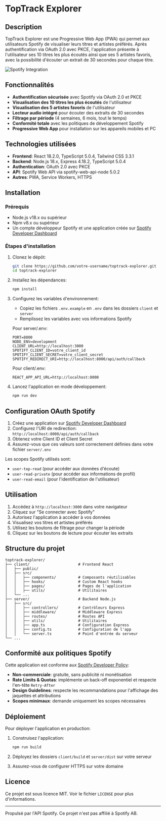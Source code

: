 # TopTrack Explorer

## Description

TopTrack Explorer est une Progressive Web App (PWA) qui permet aux utilisateurs Spotify de visualiser leurs titres et artistes préférés. Après authentification via OAuth 2.0 avec PKCE, l'application présente à l'utilisateur ses 10 titres les plus écoutés ainsi que ses 5 artistes favoris, avec la possibilité d'écouter un extrait de 30 secondes pour chaque titre.

![Spotify Integration](https://developer.spotify.com/assets/branding-guidelines/icon3@2x.png)

## Fonctionnalités

- **Authentification sécurisée** avec Spotify via OAuth 2.0 et PKCE
- **Visualisation des 10 titres les plus écoutés** de l'utilisateur
- **Visualisation des 5 artistes favoris** de l'utilisateur
- **Lecteur audio intégré** pour écouter des extraits de 30 secondes
- **Filtrage par période** (4 semaines, 6 mois, tout le temps)
- **Conformité totale** avec les politiques de développement Spotify
- **Progressive Web App** pour installation sur les appareils mobiles et PC

## Technologies utilisées

- **Frontend**: React 18.2.0, TypeScript 5.0.4, Tailwind CSS 3.3.1
- **Backend**: Node.js 18.x, Express 4.18.2, TypeScript 5.0.4
- **Authentication**: OAuth 2.0 avec PKCE
- **API**: Spotify Web API via spotify-web-api-node 5.0.2
- **Autres**: PWA, Service Workers, HTTPS

## Installation

### Prérequis

- Node.js v18.x ou supérieur
- Npm v8.x ou supérieur
- Un compte développeur Spotify et une application créée sur [Spotify Developer Dashboard](https://developer.spotify.com/dashboard/)

### Étapes d'installation

1. Clonez le dépôt:
   ```bash
   git clone https://github.com/votre-username/toptrack-explorer.git
   cd toptrack-explorer
   ```

2. Installez les dépendances:
   ```bash
   npm install
   ```

3. Configurez les variables d'environnement:
    - Copiez les fichiers `.env.example` en `.env` dans les dossiers `client` et `server`
    - Remplissez les variables avec vos informations Spotify

   Pour server/.env:
   ```
   PORT=8000
   NODE_ENV=development
   CLIENT_URL=http://localhost:3000
   SPOTIFY_CLIENT_ID=votre_client_id
   SPOTIFY_CLIENT_SECRET=votre_client_secret
   SPOTIFY_REDIRECT_URI=http://localhost:8000/api/auth/callback
   ```

   Pour client/.env:
   ```
   REACT_APP_API_URL=http://localhost:8000
   ```

4. Lancez l'application en mode développement:
   ```bash
   npm run dev
   ```

## Configuration OAuth Spotify

1. Créez une application sur [Spotify Developer Dashboard](https://developer.spotify.com/dashboard/)
2. Configurez l'URI de redirection: `http://localhost:8000/api/auth/callback`
3. Obtenez votre Client ID et Client Secret
4. Assurez-vous que ces valeurs sont correctement définies dans votre fichier `server/.env`

Les scopes Spotify utilisés sont:
- `user-top-read` (pour accéder aux données d'écoute)
- `user-read-private` (pour accéder aux informations de profil)
- `user-read-email` (pour l'identification de l'utilisateur)

## Utilisation

1. Accédez à `http://localhost:3000` dans votre navigateur
2. Cliquez sur "Se connecter avec Spotify"
3. Autorisez l'application à accéder à vos données
4. Visualisez vos titres et artistes préférés
5. Utilisez les boutons de filtrage pour changer la période
6. Cliquez sur les boutons de lecture pour écouter les extraits

## Structure du projet

```
toptrack-explorer/
├── client/                      # Frontend React
│   ├── public/
│   ├── src/
│   │   ├── components/          # Composants réutilisables
│   │   ├── hooks/               # Custom React hooks
│   │   ├── pages/               # Pages de l'application
│   │   ├── utils/               # Utilitaires
│   └── ...
├── server/                      # Backend Node.js
│   ├── src/
│   │   ├── controllers/         # Contrôleurs Express
│   │   ├── middleware/          # Middleware Express
│   │   ├── routes/              # Routes API
│   │   ├── utils/               # Utilitaires
│   │   ├── app.ts               # Configuration Express
│   │   ├── config.ts            # Configuration de l'app
│   │   └── server.ts            # Point d'entrée du serveur
└── ...
```

## Conformité aux politiques Spotify

Cette application est conforme aux [Spotify Developer Policy](https://developer.spotify.com/policy):

- **Non-commerciale**: gratuite, sans publicité ni monétisation
- **Rate Limits & Quotas**: implémente un back-off exponentiel et respecte l'en-tête `Retry-After`
- **Design Guidelines**: respecte les recommandations pour l'affichage des jaquettes et attributions
- **Scopes minimaux**: demande uniquement les scopes nécessaires

## Déploiement

Pour déployer l'application en production:

1. Construisez l'application:
   ```bash
   npm run build
   ```

2. Déployez les dossiers `client/build` et `server/dist` sur votre serveur

3. Assurez-vous de configurer HTTPS sur votre domaine

## Licence

Ce projet est sous licence MIT. Voir le fichier `LICENSE` pour plus d'informations.

---

Propulsé par l'API Spotify. Ce projet n'est pas affilié à Spotify AB.